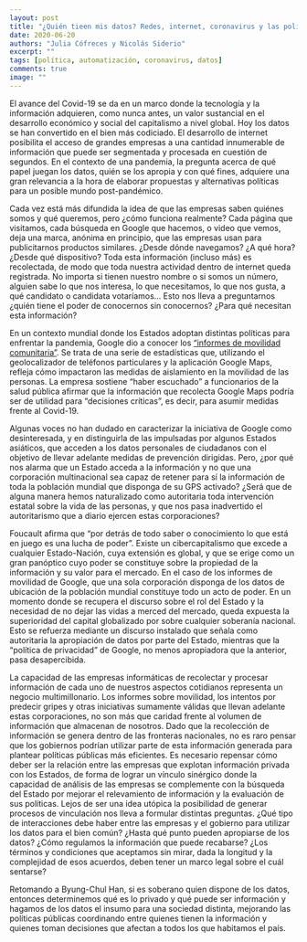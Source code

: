 ```yaml
---
layout: post
title: "¿Quién tieen mis datos? Redes, internet, coronavirus y las políticas que nos debemos"
date: 2020-06-20
authors: "Julia Cófreces y Nicolás Siderio"
excerpt: ""
tags: [política, automatización, coronavirus, datos]
comments: true
image: ""
---
```


El avance del Covid-19 se da en un marco donde la tecnología y la información adquieren, como nunca antes, un valor sustancial en el desarrollo económico y social del capitalismo a nivel global. Hoy los datos se han convertido en el bien más codiciado. El desarrollo de internet posibilita el acceso de grandes empresas a una cantidad innumerable de información que puede ser segmentada y procesada en cuestión de segundos. En el contexto de una pandemia, la pregunta acerca de qué papel juegan los datos, quién se los apropia y con qué fines, adquiere una gran relevancia a la hora de elaborar propuestas y alternativas políticas para un posible mundo post-pandémico.

Cada vez está más difundida la idea de que las empresas saben quiénes somos y qué queremos, pero ¿cómo funciona realmente? Cada página que visitamos, cada búsqueda en Google que hacemos, o video que vemos, deja una marca, anónima en principio, que las empresas usan para publicitarnos productos similares. ¿Desde dónde navegamos? ¿A qué hora? ¿Desde qué dispositivo?  Toda esta información (incluso más) es recolectada, de modo que toda nuestra actividad dentro de internet queda registrada. No importa si tienen nuestro nombre o si somos un número, alguien sabe lo que nos interesa, lo que necesitamos, lo que nos gusta, a qué candidato o candidata votaríamos… Esto nos lleva a preguntarnos ¿quién tiene el poder de conocernos sin conocernos? ¿Para qué necesitan esta información?

En un contexto mundial donde los Estados adoptan distintas políticas para enfrentar la pandemia, Google dio a conocer los [“informes de movilidad comunitaria”](https://www.google.com/covid19/mobility/). Se trata de una serie de estadísticas que, utilizando el geolocalizador de teléfonos particulares y la aplicación Google Maps, refleja cómo impactaron  las medidas de aislamiento en la movilidad de las personas. La empresa sostiene “haber escuchado” a funcionarios de la salud pública afirmar que la información que recolecta Google Maps podría ser de utilidad para “decisiones críticas”, es decir, para asumir medidas frente al Covid-19.

Algunas voces no han dudado en caracterizar la iniciativa de Google como desinteresada, y en distinguirla de las impulsadas por algunos Estados asiáticos, que acceden a los datos personales de ciudadanos con el objetivo de llevar adelante medidas de prevención dirigidas. Pero, ¿por qué nos alarma que un Estado acceda a la información y no que una corporación multinacional sea capaz de retener para sí la información de toda la población mundial que disponga de su GPS activado? ¿Será que de alguna manera hemos naturalizado como autoritaria toda intervención estatal sobre la vida de las personas, y que nos pasa inadvertido el autoritarismo que a diario ejercen estas corporaciones?

Foucault afirma que “por detrás de todo saber o conocimiento lo que está en juego es una lucha de poder”. Existe un cibercapitalismo que excede a cualquier Estado-Nación, cuya extensión es global, y que se erige como un gran panóptico cuyo poder se constituye sobre la propiedad de la información y su valor para el mercado. En el caso de los informes de movilidad de Google, que una sola corporación disponga de los datos de ubicación de la población mundial constituye todo un acto de poder. En un momento donde se recupera el discurso sobre el rol del Estado y la necesidad de no dejar las vidas a merced del mercado, queda expuesta la superioridad del capital globalizado por sobre cualquier soberanía nacional. Esto se refuerza mediante un discurso instalado que señala como autoritaria la apropiación de datos por parte del Estado, mientras que  la “política de privacidad” de Google, no menos apropiadora que la anterior, pasa desapercibida.

La capacidad de las empresas informáticas de recolectar y procesar información de cada uno de nuestros aspectos cotidianos representa un negocio multimillonario. Los informes sobre movilidad, los intentos por predecir gripes y otras iniciativas sumamente válidas que llevan adelante estas corporaciones, no son más que caridad frente al volumen de información que almacenan de nosotros. Dado que la recolección de información se genera dentro de las fronteras nacionales, no es raro pensar que los gobiernos podrían utilizar parte de esta información generada para plantear políticas públicas más eficientes. Es necesario repensar cómo deber ser la relación entre las empresas que explotan información privada con los Estados, de forma de lograr un vínculo sinérgico donde la capacidad de análisis de las empresas se complemente con la búsqueda del Estado por mejorar el relevamiento de información y la evaluación de sus políticas. Lejos de ser una idea utópica la posibilidad de generar procesos de
vinculación nos lleva a formular distintas preguntas. ¿Qué tipo de interacciones debe haber entre las empresas y el gobierno para utilizar los datos para el bien común? ¿Hasta qué punto pueden apropiarse de los datos? ¿Cómo regulamos la información que puede recabarse? ¿Los términos y condiciones que aceptamos sin mirar, dada la longitud y la complejidad de esos acuerdos, deben tener un marco legal sobre el cuál sentarse?

Retomando a Byung-Chul Han, si es soberano quien dispone de los datos, entonces determinemos qué es lo privado y qué puede ser información y hagamos de los datos el insumo para una sociedad distinta, mejorando las políticas públicas coordinando entre quienes tienen la información y quienes toman decisiones que afectan a todos los que habitamos el país.
